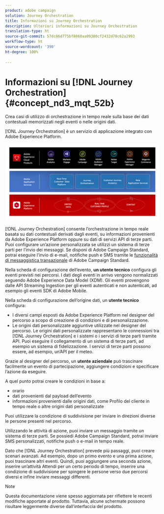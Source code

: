 ```yaml
---
product: adobe campaign
solution: Journey Orchestration
title: Informazioni su Journey Orchestration
description: Ulteriori informazioni su Journey Orchestration
translation-type: ht
source-git-commit: 57dc86d775bf8860aa09300cf2432d70c62a2993
workflow-type: ht
source-wordcount: '390'
ht-degree: 100%

---
```



# Informazioni su [!DNL Journey Orchestration]{#concept_nd3_mqt_52b}

Crea casi di utilizzo di orchestrazione in tempo reale sulla base dei dati contestuali memorizzati negli eventi o nelle origini dati.

[!DNL Journey Orchestration] è un servizio di applicazione integrato con Adobe Experience Platform.

![](../assets/journeydiagram.png)

[!DNL Journey Orchestration] consente l’orchestrazione in tempo reale basata su dati contestuali derivati dagli eventi, su informazioni provenienti da Adobe Experience Platform oppure su dati di servizi API di terze parti. Puoi configurare un’azione personalizzata se utilizzi un sistema di terze parti per l’invio dei messaggi. Se disponi di Adobe Campaign Standard, potrai eseguire l’invio di e-mail, notifiche push e SMS tramite le [funzionalità di messaggistica transazionale](https://docs.adobe.com/content/help/it-IT/campaign-standard/using/communication-channels/transactional-messaging/about-transactional-messaging.translate.html) di Adobe Campaign Standard.

Nella scheda di configurazione dell’evento, **un utente tecnico** configura gli eventi previsti nei percorsi. I dati degli eventi in arrivo vengono normalizzati seguendo Adobe Experience Data Model (XDM). Gli eventi provengono dalle API Streaming Ingestion per gli eventi autenticati e non autenticati, ad esempio gli eventi SDK di Adobe Mobile.

Nella scheda di configurazione dell’origine dati, un **utente tecnico** configura:

* I diversi campi esposti da Adobe Experience Platform nel designer del percorso a scopo di creazione di condizioni e di personalizzazione.
* Le origini dati personalizzate aggiuntive utilizzate nel designer del percorso. Le origini dati personalizzate rappresentano le connessioni tra [!DNL Journey Orchestration] e i sistemi o i servizi di terze parti tramite API. Puoi eseguire il collegamento di un sistema di terze parti, ad esempio un sistema di fidelizzazione. I servizi di terze parti possono essere, ad esempio, un’API per il meteo.

Grazie al designer del percorso, un **utente aziendale** può trascinare facilmente un evento di partecipazione, aggiungere condizioni e specificare l’azione da eseguire.

A quel punto potrai creare le condizioni in base a:

* orario
* dati provenienti dal payload dell’evento
* informazioni provenienti dalle origini dati, come Profilo del cliente in tempo reale o altre origini dati personalizzate

Puoi utilizzare la condizione di suddivisione per inviare in direzioni diverse le persone presenti nel percorso.

Utilizzando le attività di azione, puoi inviare un messaggio tramite un sistema di terze parti. Se possiedi Adobe Campaign Standard, potrai inviare SMS personalizzati, notifiche push o e-mail in tempo reale.

Dato che [!DNL Journey Orchestration] prevede più passaggi, puoi creare scenari avanzati. Ad esempio, dopo un primo evento e una prima azione, puoi trascinare altri eventi. Quindi, puoi aggiungere una seconda azione, inserire un’attività Attendi per un certo periodo di tempo, inserire una condizione di suddivisione per spingere le persone verso due percorsi diversi e infine inviare messaggi differenti.

>[!NOTE]
>
>Questa documentazione viene spesso aggiornata per riflettere le recenti modifiche apportate al prodotto. Tuttavia, alcune schermate possono risultare leggermente diverse dall’interfaccia del prodotto.
